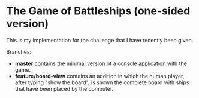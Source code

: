 # The Game of Battleships (one-sided version)
This is my implementation for the challenge that I have recently been given.

Branches:
- **master** contains the minimal version of a console application with the game.
- **feature/board-view** contains an addition in which the human player, after typing "show the board", is shown the complete board with ships that have been placed by the computer.
